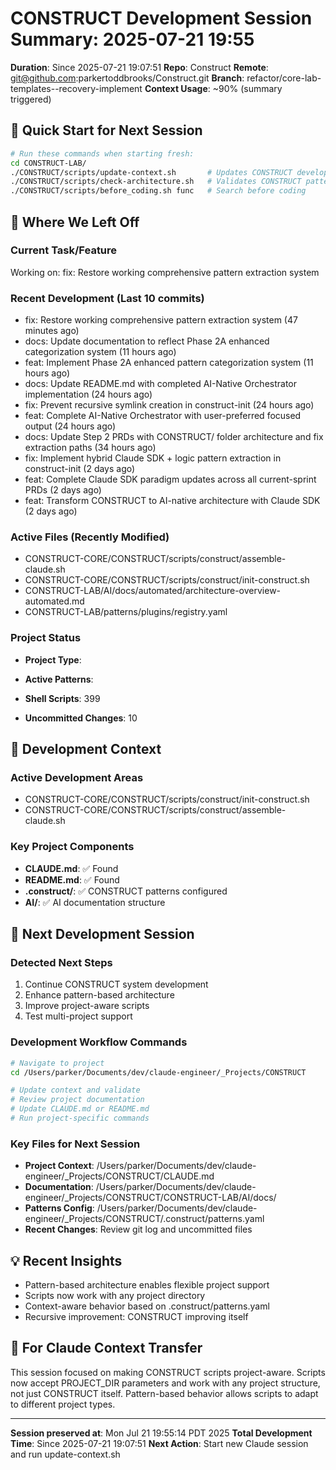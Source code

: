 # CONSTRUCT Development Session Summary: 2025-07-21 19:55
**Duration**: Since 2025-07-21 19:07:51
**Repo**: Construct
**Remote**: git@github.com:parkertoddbrooks/Construct.git
**Branch**: refactor/core-lab-templates--recovery-implement
**Context Usage**: ~90% (summary triggered)

## 🎯 Quick Start for Next Session
```bash
# Run these commands when starting fresh:
cd CONSTRUCT-LAB/
./CONSTRUCT/scripts/update-context.sh       # Updates CONSTRUCT development context
./CONSTRUCT/scripts/check-architecture.sh   # Validates CONSTRUCT patterns
./CONSTRUCT/scripts/before_coding.sh func   # Search before coding
```

## 📍 Where We Left Off

### Current Task/Feature
Working on: fix: Restore working comprehensive pattern extraction system

### Recent Development (Last 10 commits)
- fix: Restore working comprehensive pattern extraction system (47 minutes ago)
- docs: Update documentation to reflect Phase 2A enhanced categorization system (11 hours ago)
- feat: Implement Phase 2A enhanced pattern categorization system (11 hours ago)
- docs: Update README.md with completed AI-Native Orchestrator implementation (24 hours ago)
- fix: Prevent recursive symlink creation in construct-init (24 hours ago)
- feat: Complete AI-Native Orchestrator with user-preferred focused output (24 hours ago)
- docs: Update Step 2 PRDs with CONSTRUCT/ folder architecture and fix extraction paths (34 hours ago)
- fix: Implement hybrid Claude SDK + logic pattern extraction in construct-init (2 days ago)
- feat: Complete Claude SDK paradigm updates across all current-sprint PRDs (2 days ago)
- feat: Transform CONSTRUCT to AI-native architecture with Claude SDK (2 days ago)

### Active Files (Recently Modified)
- CONSTRUCT-CORE/CONSTRUCT/scripts/construct/assemble-claude.sh
- CONSTRUCT-CORE/CONSTRUCT/scripts/construct/init-construct.sh
- CONSTRUCT-LAB/AI/docs/automated/architecture-overview-automated.md
- CONSTRUCT-LAB/patterns/plugins/registry.yaml

### Project Status
- **Project Type**: 
- **Active Patterns**: 
- **Shell Scripts**:      399



- **Uncommitted Changes**:       10

## 🔧 Development Context

### Active Development Areas
- CONSTRUCT-CORE/CONSTRUCT/scripts/construct/init-construct.sh
- CONSTRUCT-CORE/CONSTRUCT/scripts/construct/assemble-claude.sh

### Key Project Components
- **CLAUDE.md**: ✅ Found
- **README.md**: ✅ Found
- **.construct/**: ✅ CONSTRUCT patterns configured
- **AI/**: ✅ AI documentation structure

## 🚀 Next Development Session

### Detected Next Steps
1. Continue CONSTRUCT system development
2. Enhance pattern-based architecture
3. Improve project-aware scripts
4. Test multi-project support

### Development Workflow Commands
```bash
# Navigate to project
cd /Users/parker/Documents/dev/claude-engineer/_Projects/CONSTRUCT

# Update context and validate
# Review project documentation
# Update CLAUDE.md or README.md
# Run project-specific commands
```

### Key Files for Next Session
- **Project Context**: /Users/parker/Documents/dev/claude-engineer/_Projects/CONSTRUCT/CLAUDE.md
- **Documentation**: /Users/parker/Documents/dev/claude-engineer/_Projects/CONSTRUCT/CONSTRUCT-LAB/AI/docs/
- **Patterns Config**: /Users/parker/Documents/dev/claude-engineer/_Projects/CONSTRUCT/.construct/patterns.yaml
- **Recent Changes**: Review git log and uncommitted files

## 💡 Recent Insights
- Pattern-based architecture enables flexible project support
- Scripts now work with any project directory
- Context-aware behavior based on .construct/patterns.yaml
- Recursive improvement: CONSTRUCT improving itself

## 🤖 For Claude Context Transfer
This session focused on making CONSTRUCT scripts project-aware. Scripts now accept PROJECT_DIR parameters and work with any project structure, not just CONSTRUCT itself. Pattern-based behavior allows scripts to adapt to different project types.

---
**Session preserved at**: Mon Jul 21 19:55:14 PDT 2025
**Total Development Time**: Since 2025-07-21 19:07:51
**Next Action**: Start new Claude session and run update-context.sh
